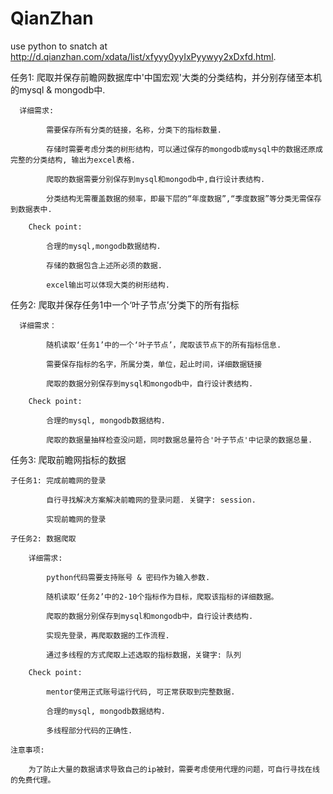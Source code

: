 # QianZhan
use python to snatch at http://d.qianzhan.com/xdata/list/xfyyy0yyIxPyywyy2xDxfd.html.


任务1: 爬取并保存前瞻网数据库中'中国宏观'大类的分类结构，并分别存储至本机的mysql & mongodb中.

      详细需求:
      
            需要保存所有分类的链接，名称，分类下的指标数量.
            
            存储时需要考虑分类的树形结构，可以通过保存的mongodb或mysql中的数据还原成完整的分类结构, 输出为excel表格.
            
            爬取的数据需要分别保存到mysql和mongodb中,自行设计表结构.
            
            分类结构无需覆盖数据的频率，即最下层的“年度数据”,“季度数据”等分类无需保存到数据表中.
            
        Check point:
        
            合理的mysql,mongodb数据结构.
            
            存储的数据包含上述所必须的数据.
            
            excel输出可以体现大类的树形结构.
            
任务2: 爬取并保存任务1中一个‘叶子节点’分类下的所有指标

      详细需求：
      
            随机读取‘任务1’中的一个‘叶子节点’，爬取该节点下的所有指标信息.
            
            需要保存指标的名字，所属分类，单位，起止时间，详细数据链接
            
            爬取的数据分别保存到mysql和mongodb中，自行设计表结构.
            
        Check point:
        
            合理的mysql, mongodb数据结构.
            
            爬取的数据量抽样检查没问题，同时数据总量符合'叶子节点'中记录的数据总量.
            
任务3: 爬取前瞻网指标的数据

    子任务1: 完成前瞻网的登录
    
            自行寻找解决方案解决前瞻网的登录问题. 关键字: session.
            
            实现前瞻网的登录
            
    子任务2: 数据爬取
    
        详细需求:
        
            python代码需要支持账号 & 密码作为输入参数.
            
            随机读取‘任务2’中的2-10个指标作为目标，爬取该指标的详细数据。
            
            爬取的数据分别保存到mysql和mongodb中，自行设计表结构.
            
            实现先登录，再爬取数据的工作流程.
            
            通过多线程的方式爬取上述选取的指标数据，关键字: 队列
            
        Check point:
        
            mentor使用正式账号运行代码, 可正常获取到完整数据.
            
            合理的mysql, mongodb数据结构.
            
            多线程部分代码的正确性.
            
    注意事项:
    
        为了防止大量的数据请求导致自己的ip被封，需要考虑使用代理的问题，可自行寻找在线的免费代理。

